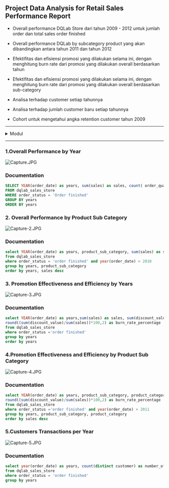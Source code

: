 
## Project Data Analysis for Retail Sales Performance Report

- Overall performance DQLab Store dari tahun 2009 - 2012 untuk jumlah order dan total sales order finished

- Overall performance DQLab by subcategory product yang akan dibandingkan antara tahun 2011 dan tahun 2012

 

- Efektifitas dan efisiensi promosi yang dilakukan selama ini, dengan menghitung burn rate dari promosi yang dilakukan overall berdasarkan tahun

- Efektifitas dan efisiensi promosi yang dilakukan selama ini, dengan menghitung burn rate dari promosi yang dilakukan overall berdasarkan sub-category


- Analisa terhadap customer setiap tahunnya

- Analisa terhadap jumlah customer baru setiap tahunnya

- Cohort untuk mengetahui angka retention customer tahun 2009

---
<details><summary>Modul</summary>

- [[📂](https://github.com/azwarerizal/own-project/tree/master/SQL/Project%20Data%20Analysis%20for%20Retail%20Sales%20Performance%20Report/Data)]
[[🔍](https://academy.dqlab.id/main/package/project/182?pf=0)] [[📃](https://academy.dqlab.id/certificate/pdf/DQLABPRJC4AFNDGQ)] Project Data Analysis for Retail Sales Performance Report

</details>

---
### 1.Overall Performance by Year

![Capture.JPG](https://github.com/azwarerizal/own-project/blob/master/SQL/Project%20Data%20Analysis%20for%20Retail%20Sales%20Performance%20Report/img/Capture.JPG?raw=true)


### Documentation


```sql
SELECT YEAR(order_date) as years, sum(sales) as sales, count( order_quantity) as number_of_order
FROM dqlab_sales_store
WHERE order_status = 'Order finished'
GROUP BY years
ORDER BY years 
```

### 2. Overall Performance by Product Sub Category

![Capture-2.JPG](https://user-images.githubusercontent.com/118737997/206141027-a992d989-9b01-4d03-b5ac-56e4b1900e88.png)

### Documentation


```sql
select YEAR(order_date) as years, product_sub_category, sum(sales) as sales
from dqlab_sales_store
where order_status = 'order finished' and year(order_date) > 2010
group by years, product_sub_category
order by years, sales desc
```

### 3. Promotion Effectiveness and Efficiency by Years

![Capture-3.JPG](https://github.com/azwarerizal/own-project/blob/master/SQL/Project%20Data%20Analysis%20for%20Retail%20Sales%20Performance%20Report/img/Capture-3.JPG?raw=true)

### Documentation


```sql
select YEAR(order_date) as years,sum(sales) as sales, sum(discount_value) as promotion_value,
round((sum(discount_value)/sum(sales))*100,2) as burn_rate_percentage
from dqlab_sales_store
where order_status ='order finished'
group by years
order by years
```

### 4.Promotion Effectiveness and Efficiency by Product Sub Category
![Capture-4.JPG](https://github.com/azwarerizal/own-project/blob/master/SQL/Project%20Data%20Analysis%20for%20Retail%20Sales%20Performance%20Report/img/Capture-4.JPG?raw=true)

### Documentation


```sql
select YEAR(order_date) as years, product_sub_category, product_category, sum(sales) as sales, sum(discount_value) as promotion_value,
round((sum(discount_value)/sum(sales))*100,2) as burn_rate_percentage
from dqlab_sales_store
where order_status ='order finished' and year(order_date) > 2011
group by years, product_sub_category, product_category
order by sales desc
```

### 5.Customers Transactions per Year
![Capture-5.JPG](https://github.com/azwarerizal/own-project/blob/master/SQL/Project%20Data%20Analysis%20for%20Retail%20Sales%20Performance%20Report/img/Capture-5.JPG?raw=true)


### Documentation


```sql
select year(order_date) as years, count(distinct customer) as number_of_customer
from dqlab_sales_store
where order_status = 'order finished'
group by years
```

